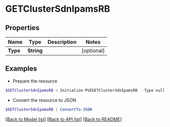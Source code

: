 # GETClusterSdnIpamsRB
## Properties

Name | Type | Description | Notes
------------ | ------------- | ------------- | -------------
**Type** | **String** |  | [optional] 

## Examples

- Prepare the resource
```powershell
$GETClusterSdnIpamsRB = Initialize-PVEGETClusterSdnIpamsRB  -Type null
```

- Convert the resource to JSON
```powershell
$GETClusterSdnIpamsRB | ConvertTo-JSON
```

[[Back to Model list]](../README.md#documentation-for-models) [[Back to API list]](../README.md#documentation-for-api-endpoints) [[Back to README]](../README.md)

